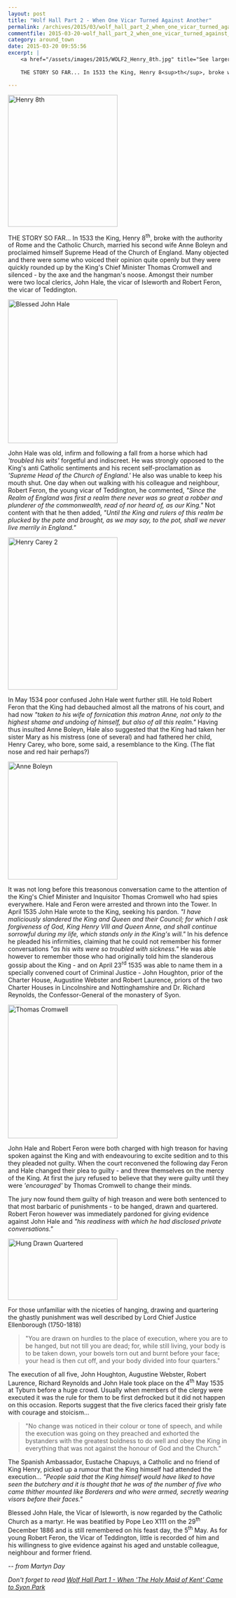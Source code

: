 ```yaml
---
layout: post
title: "Wolf Hall Part 2 - When One Vicar Turned Against Another"
permalink: /archives/2015/03/wolf_hall_part_2_when_one_vicar_turned_against_ano.html
commentfile: 2015-03-20-wolf_hall_part_2_when_one_vicar_turned_against_ano
category: around_town
date: 2015-03-20 09:55:56
excerpt: |
    <a href="/assets/images/2015/WOLF2_Henry_8th.jpg" title="See larger version of - Henry 8th"><img src="/assets/images/2015/WOLF2_Henry_8th_thumb.jpg" width="150" height="180" alt="Henry 8th" class="photo right" /></a>
    
    THE STORY SO FAR... In 1533 the King, Henry 8<sup>th</sup>, broke with the authority of Rome and the Catholic Church, married his second wife Anne Boleyn and proclaimed himself Supreme Head of the Church of England. Many objected and there were some who voiced their opinion quite openly but they were quickly rounded up by the King's Chief Minister Thomas Cromwell and silenced - by the axe and the hangman's noose. Amongst their number were two local clerics, John Hale, the vicar of Isleworth and Robert Feron, the vicar of Teddington.

---
```


<a href="/assets/images/2015/WOLF2_Henry_8th.jpg" title="See larger version of - Henry 8th"><img src="/assets/images/2015/WOLF2_Henry_8th_thumb.jpg" width="250" height="301" alt="Henry 8th" class="photo right" /></a>

THE STORY SO FAR... In 1533 the King, Henry 8<sup>th</sup>, broke with the authority of Rome and the Catholic Church, married his second wife Anne Boleyn and proclaimed himself Supreme Head of the Church of England. Many objected and there were some who voiced their opinion quite openly but they were quickly rounded up by the King's Chief Minister Thomas Cromwell and silenced - by the axe and the hangman's noose. Amongst their number were two local clerics, John Hale, the vicar of Isleworth and Robert Feron, the vicar of Teddington.

<a href="/assets/images/2015/WOLF2_Blessed_John_Hale.jpg" title="See larger version of - Blessed John Hale"><img src="/assets/images/2015/WOLF2_Blessed_John_Hale_thumb.jpg" width="250" height="328" alt="Blessed John Hale" class="photo right" /></a>

John Hale was old, infirm and following a fall from a horse which had <em>'troubled his wits'</em> forgetful and indiscreet. He was strongly opposed to the King's anti Catholic sentiments and his recent self-proclamation as <em>'Supreme Head of the Church of England.'</em> He also was unable to keep his mouth shut. One day when out walking with his colleague and neighbour, Robert Feron, the young vicar of Teddington, he commented, <em>"Since the Realm of England was first a realm there never was so great a robber and plunderer of the commonwealth, read of nor heard of, as our King."</em> Not content with that he then added, <em>"Until the King and rulers of this realm be plucked by the pate and brought, as we may say, to the pot, shall we never live merrily in England."</em>

<a href="/assets/images/2015/WOLF2_Henry_Carey_2.jpg" title="See larger version of - Henry Carey 2"><img src="/assets/images/2015/WOLF2_Henry_Carey_2_thumb.jpg" width="250" height="348" alt="Henry Carey 2" class="photo right" /></a>

In May 1534 poor confused John Hale went further still. He told Robert Feron that the King had debauched almost all the matrons of his court, and had now <em>"taken to his wife of fornication this matron Anne, not only to the highest shame and undoing of himself, but also of all this realm."</em> Having thus insulted Anne Boleyn, Hale also suggested that the King had taken her sister Mary as his mistress (one of several) and had fathered her child, Henry Carey, who bore, some said, a resemblance to the King. (The flat nose and red hair perhaps?)

<a href="/assets/images/2015/WOLF2_Anne_Boleyn.jpg" title="See larger version of - Anne Boleyn"><img src="/assets/images/2015/WOLF2_Anne_Boleyn_thumb.jpg" width="250" height="269" alt="Anne Boleyn" class="photo right" /></a>

It was not long before this treasonous conversation came to the attention of the King's Chief Minister and Inquisitor Thomas Cromwell who had spies everywhere. Hale and Feron were arrested and thrown into the Tower. In April 1535 John Hale wrote to the King, seeking his pardon. <em>"I have maliciously slandered the King and Queen and their Council; for which I ask forgiveness of God, King Henry VIII and Queen Anne, and shall continue sorrowful during my life, which stands only in the King's will."</em> In his defence he pleaded his infirmities, claiming that he could not remember his former conversations <em>"as his wits were so troubled with sickness."</em> He was able however to remember those who had originally told him the slanderous gossip about the King - and on April 23<sup>rd</sup> 1535 was able to name them in a specially convened court of Criminal Justice - John Houghton, prior of the Charter House, Augustine Webster and Robert Laurence, priors of the two Charter Houses in Lincolnshire and Nottinghamshire and Dr. Richard Reynolds, the Confessor-General of the monastery of Syon.

<a href="/assets/images/2015/WOLF2_Thomas_Cromwell.jpg" title="See larger version of - Thomas Cromwell"><img src="/assets/images/2015/WOLF2_Thomas_Cromwell_thumb.jpg" width="250" height="305" alt="Thomas Cromwell" class="photo right" /></a>

John Hale and Robert Feron were both charged with high treason for having spoken against the King and with endeavouring to excite sedition and to this they pleaded not guilty. When the court reconvened the following day Feron and Hale changed their plea to guilty - and threw themselves on the mercy of the King. At first the jury refused to believe that they were guilty until they were <em>'encouraged'</em> by Thomas Cromwell to change their minds.

The jury now found them guilty of high treason and were both sentenced to that most barbaric of punishments - to be hanged, drawn and quartered. Robert Feron however was immediately pardoned for giving evidence against John Hale and <em>"his readiness with which he had disclosed private conversations."</em>

<div markdown="1" class="box">
<a href="/assets/images/2015/WOLF2_HungDrawnQuartered.jpg" title="See larger version of - HungDrawnQuartered"><img src="/assets/images/2015/WOLF2_HungDrawnQuartered_thumb.jpg" width="250" height="140" alt="Hung Drawn Quartered" class="photo left" /></a>

For those unfamiliar with the niceties of hanging, drawing and quartering the ghastly punishment was well described by Lord Chief Justice Ellenborough (1750-1818)

> "You are drawn on hurdles to the place of execution, where you are to be hanged, but not till you are dead; for, while still living, your body is to be taken down, your bowels torn out and burnt before your face; your head is then cut off, and your body divided into four quarters."

</div>
The execution of all five, John Houghton, Augustine Webster, Robert Laurence, Richard Reynolds and John Hale took place on the 4<sup>th</sup> May 1535 at Tyburn before a huge crowd. Usually when members of the clergy were executed it was the rule for them to be first defrocked but it did not happen on this occasion. Reports suggest that the five clerics faced their grisly fate with courage and stoicism...

> "No change was noticed in their colour or tone of speech, and while the execution was going on they preached and exhorted the bystanders with the greatest boldness to do well and obey the King in everything that was not against the honour of God and the Church."

The Spanish Ambassador, Eustache Chapuys, a Catholic and no friend of King Henry, picked up a rumour that the King himself had attended the execution... <em>"People said that the King himself would have liked to have seen the butchery and it is thought that he was of the number of five who came thither mounted like Borderers and who were armed, secretly wearing visors before their faces."</em>

Blessed John Hale, the Vicar of Isleworth, is now regarded by the Catholic Church as a martyr. He was beatified by Pope Leo X111 on the 29<sup>th</sup> December 1886 and is still remembered on his feast day, the 5<sup>th</sup> May. As for young Robert Feron, the Vicar of Teddington, little is recorded of him and his willingness to give evidence against his aged and unstable colleague, neighbour and former friend.

<cite>-- from Martyn Day</cite>

<em>Don't forget to read [Wolf Hall Part 1 - When 'The Holy Maid of Kent' Came to Syon Park](https://stmargarets.london/archives/2015/03/wolf_hall_part_1_when_the_holy_maid_of_kent_came_t.html</em>)
